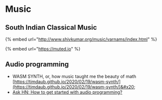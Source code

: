 # Music

## South Indian Classical Music

{% embed url="http://www.shivkumar.org/music/varnams/index.html" %}

{% embed url="https://muted.io" %}

## Audio programming

* WASM SYNTH, or, how music taught me the beauty of math  [https://timdaub.github.io/2020/02/19/wasm-synth/](https://timdaub.github.io/2020/02/19/wasm-synth/)&#x20;
* [Ask HN: How to get started with audio programming?](https://news.ycombinator.com/item?id=27273706)
